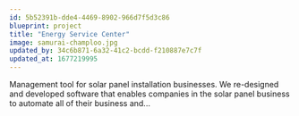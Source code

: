 ```yaml
---
id: 5b52391b-dde4-4469-8902-966d7f5d3c86
blueprint: project
title: "Energy Service Center"
image: samurai-champloo.jpg
updated_by: 34c6b871-6a32-41c2-bcdd-f210887e7c7f
updated_at: 1677219995
---
```


Management tool for solar panel installation businesses. We re-designed and developed software that enables companies in the solar panel business to automate all of their business and...

